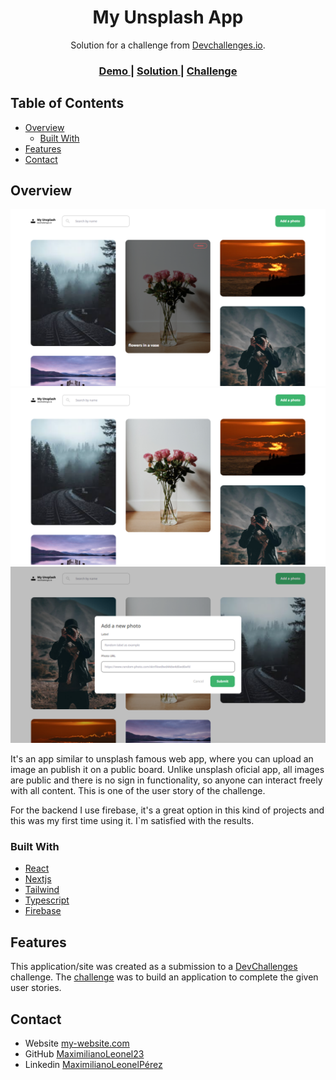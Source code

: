 <!-- Please update value in the {}  -->

<h1 align="center">My Unsplash App</h1>

<div align="center">
   Solution for a challenge from  <a href="http://devchallenges.io" target="_blank">Devchallenges.io</a>.
</div>

<div align="center">
  <h3>
    <a href="https://my-unsplash-app-three.vercel.app/">
      Demo
    </a>
    <span> | </span>
    <a href="https://github.com/MaximilianoLeonel23/my-unsplash">
      Solution
    </a>
    <span> | </span>
    <a href="https://devchallenges.io/challenges/rYyhwJAxMfES5jNQ9YsP">
      Challenge
    </a>
  </h3>
</div>

<!-- TABLE OF CONTENTS -->

## Table of Contents

- [Overview](#overview)
  - [Built With](#built-with)
- [Features](#features)
- [Contact](#contact)

<!-- OVERVIEW -->

## Overview

![screenshot](https://github.com/MaximilianoLeonel23/my-unsplash/blob/main/assets/images/image1.png)
![screenshot](https://github.com/MaximilianoLeonel23/my-unsplash/blob/main/assets/images/image2.png)
![screenshot](https://github.com/MaximilianoLeonel23/my-unsplash/blob/main/assets/images/image3.png)


It's an app similar to unsplash famous web app, where you can upload an image an publish it on a public board. Unlike unsplash oficial app, all images are public and there is no sign in functionality, so anyone can interact freely with all content. This is one of the user story of the challenge. 

For the backend I use firebase, it's a great option in this kind of projects and this was my first time using it. I`m satisfied with the results.


### Built With


- [React](https://reactjs.org/)
- [Nextjs](https://nextjs.org/)
- [Tailwind](https://tailwindcss.com/)
- [Typescript](https://www.typescriptlang.org/)
- [Firebase](https://firebase.google.com/?hl=es)

## Features

This application/site was created as a submission to a [DevChallenges](https://devchallenges.io/challenges) challenge. The [challenge](https://devchallenges.io/challenges/rYyhwJAxMfES5jNQ9YsP) was to build an application to complete the given user stories.

## Contact

- Website [my-website.com](https://maxoleo-dev.vercel.app/)
- GitHub [MaximilianoLeonel23](https://github.com/MaximilianoLeonel23)
- Linkedin [MaximilianoLeonelPérez](www.linkedin.com/in/maximiliano-leonel-pérez-8846b826a)
